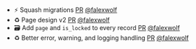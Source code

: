 - ⚡️ Squash migrations [PR](https://github.com/laminlabs/wetlab/pull/124) [@falexwolf](https://github.com/falexwolf)
- ♻️ Page design v2 [PR](https://github.com/laminlabs/wetlab/pull/123) [@falexwolf](https://github.com/falexwolf)
- 🗃️ Add `page` and `is_locked` to every record [PR](https://github.com/laminlabs/wetlab/pull/121) [@falexwolf](https://github.com/falexwolf)
- ♻️ Better error, warning, and logging handling [PR](https://github.com/laminlabs/wetlab/pull/120) [@falexwolf](https://github.com/falexwolf)

